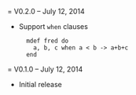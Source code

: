 = V0.2.0 – July 12, 2014

* Support `when` clauses

        mdef fred do
          a, b, c when a < b -> a+b+c
        end
        
= V0.1.0 – July 12, 2014

* Initial release
